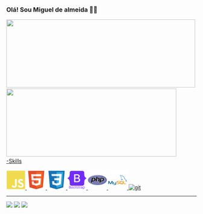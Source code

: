 ### Olá! Sou Miguel de almeida 👨‍💻


<div align="left">
  <a href="https://github.com/Miguelalmeida01">
  <img height="180em" width="500px"src="https://github-readme-stats.vercel.app/api?username=Miguelalmeida01&show_icons=true&theme=dark&include_all_commits=true&count_private=true"/>
  <img height="180em" width="450px" src="https://github-readme-stats.vercel.app/api/top-langs/?username=Miguelalmeida01&layout=compact&langs_count=7&theme=dark"/>
</div>
    -Skills
<div style="display: inline_block"><br>
   <img height="50" width="50" src="https://raw.githubusercontent.com/devicons/devicon/master/icons/javascript/javascript-plain.svg">
   <img height="50" width="50" src="https://raw.githubusercontent.com/devicons/devicon/master/icons/html5/html5-original.svg">
   <img height="50" width="50" src="https://raw.githubusercontent.com/devicons/devicon/master/icons/css3/css3-original.svg">
   <img src = "https://raw.githubusercontent.com/devicons/devicon/master/icons/bootstrap/bootstrap-plain-wordmark.svg "alt =" bootstrap "width ="50"height ="50"> 
   <img src = "https://raw.githubusercontent.com/devicons/devicon/master/icons/php/php-original.svg "alt ="php" width ="50" height ="50"> 
   <img src ="https://raw.githubusercontent.com/devicons/devicon/master/icons/mysql/mysql-original-wordmark.svg "alt =" mysql" width ="50"height ="50"> 
   <img src="https://www.vectorlogo.zone/logos/git-scm/git-scm-icon.svg" alt ="git" width ="40" height ="40"> 


 </div>
  
  <hr>
  
  <div>
    <a href="https://www.instagram.com/miguelalmeida2001/" target="_blank"><img src="https://img.shields.io/badge/-Instagram-%23E4405F?style=for-the-badge&logo=instagram&logoColor=white" target="_blank"></a>
     <a href = "mailto:miguelalmeidasa01@gmail.com"><img src="https://img.shields.io/badge/-Gmail-%23333?style=for-the-badge&logo=gmail&logoColor=white" target="_blank"></a>
     <a href="https://www.linkedin.com/in/miguel-almeida-32aa6b225/" target="_blank"><img src="https://img.shields.io/badge/-LinkedIn-%230077B5?style=for-the-badge&logo=linkedin&logoColor=white" target="_blank"></a> 
     
 
</div>

